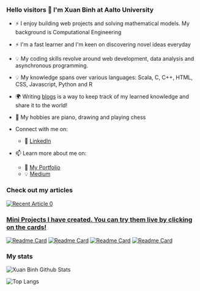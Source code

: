 <!-- Please don't remove this: Grab your social icons from https://github.com/carlsednaoui/gitsocial -->

[1.2]: http://i.imgur.com/wWzX9uB.png (twitter icon without padding)

### Hello visitors 👋 I'm Xuan Binh at Aalto University

<!--
**khuyentran1401/khuyentran1401** is a ✨ _special_ ✨ repository because its `README.md` (this file) appears on your GitHub profile.
-->

- :zap: I enjoy building web projects and solving mathematical models. My background is Computational Engineering
- :zap: I'm a fast learner and I'm keen on discovering novel ideas everyday
- :bulb: My coding skills revolve around web development, data analysis and asynchronous programming. 
- :bulb: My knowledge spans over various languages: Scala, C, C++, HTML, CSS, Javascript, Python and R
- :earth_africa: Writing [blogs](https://medium.com/@xuanbinh.dev) is a way to keep track of my learned knowledge and share it to the world! 
- 🌱 My hobbies are piano, drawing and playing chess

- Connect with me on:
  - :office: [LinkedIn](https://www.linkedin.com/in/xuanbinh)

- 📫 Learn more about me on:  
  - :dart: [My Portfolio]()
  - :bulb: [Medium](https://medium.com/@xuanbinh.dev)

### Check out my articles

<a target="_blank" href="https://github-readme-medium-recent-article.vercel.app/medium/@xuanbinh.dev/0"><img src="https://github-readme-medium-recent-article.vercel.app/medium/@xuanbinh.dev/0" alt="Recent Article 0"> 

### Mini Projects I have created. You can try them live by clicking on the cards!
[![Readme Card](https://github-readme-stats.vercel.app/api/pin/?username=SpringNuance&repo=multiple-choice-app&show_description=false)](https://multiple-choice-app-nuance.herokuapp.com/auth/login) 
[![Readme Card](https://github-readme-stats.vercel.app/api/pin/?username=SpringNuance&repo=etch-a-sketch&show_description=false)](https://springnuance.github.io/etch-a-sketch/) 
[![Readme Card](https://github-readme-stats.vercel.app/api/pin/?username=SpringNuance&repo=rock-paper-scissors&show_description=true)](https://springnuance.github.io/rock-paper-scissors/) 
[![Readme Card](https://github-readme-stats.vercel.app/api/pin/?username=SpringNuance&repo=calculator&show_description=false)](https://springnuance.github.io/calculator/)

### My stats

![Xuan Binh Github Stats](https://github-readme-stats.vercel.app/api?username=SpringNuance&count_private=true&show_icons=true&theme=radical&hide_rank=false)

![Top Langs](https://github-readme-stats.vercel.app/api/top-langs/?username=SpringNuance&layout=compact)
